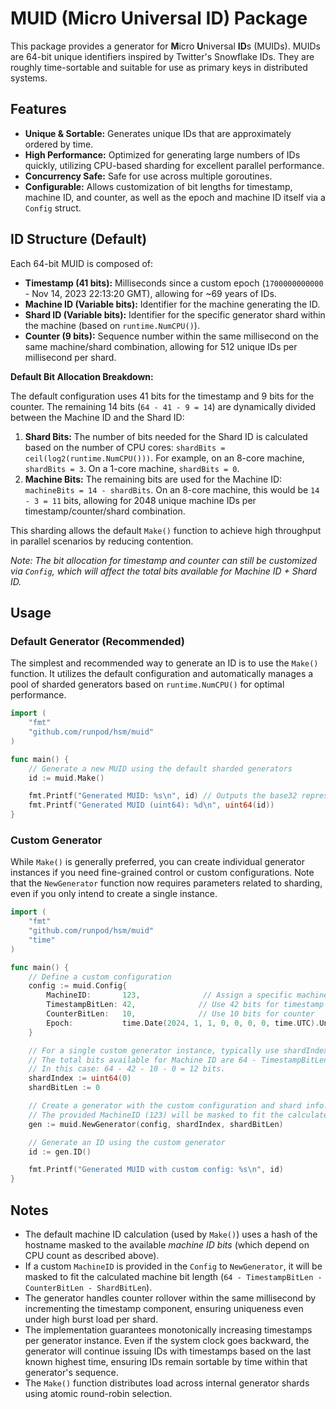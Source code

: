 # MUID (Micro Universal ID) Package

This package provides a generator for **M**icro **U**niversal **ID**s (MUIDs). MUIDs are 64-bit unique identifiers inspired by Twitter's Snowflake IDs. They are roughly time-sortable and suitable for use as primary keys in distributed systems.

## Features

- **Unique & Sortable:** Generates unique IDs that are approximately ordered by time.
- **High Performance:** Optimized for generating large numbers of IDs quickly, utilizing CPU-based sharding for excellent parallel performance.
- **Concurrency Safe:** Safe for use across multiple goroutines.
- **Configurable:** Allows customization of bit lengths for timestamp, machine ID, and counter, as well as the epoch and machine ID itself via a `Config` struct.

## ID Structure (Default)

Each 64-bit MUID is composed of:

- **Timestamp (41 bits):** Milliseconds since a custom epoch (`1700000000000` - Nov 14, 2023 22:13:20 GMT), allowing for ~69 years of IDs.
- **Machine ID (Variable bits):** Identifier for the machine generating the ID.
- **Shard ID (Variable bits):** Identifier for the specific generator shard within the machine (based on `runtime.NumCPU()`).
- **Counter (9 bits):** Sequence number within the same millisecond on the same machine/shard combination, allowing for 512 unique IDs per millisecond per shard.

**Default Bit Allocation Breakdown:**

The default configuration uses 41 bits for the timestamp and 9 bits for the counter.
The remaining 14 bits (`64 - 41 - 9 = 14`) are dynamically divided between the Machine ID and the Shard ID:

1.  **Shard Bits:** The number of bits needed for the Shard ID is calculated based on the number of CPU cores: `shardBits = ceil(log2(runtime.NumCPU()))`. For example, on an 8-core machine, `shardBits = 3`. On a 1-core machine, `shardBits = 0`.
2.  **Machine Bits:** The remaining bits are used for the Machine ID: `machineBits = 14 - shardBits`. On an 8-core machine, this would be `14 - 3 = 11` bits, allowing for 2048 unique machine IDs per timestamp/counter/shard combination.

This sharding allows the default `Make()` function to achieve high throughput in parallel scenarios by reducing contention.

_Note: The bit allocation for timestamp and counter can still be customized via `Config`, which will affect the total bits available for Machine ID + Shard ID._

## Usage

### Default Generator (Recommended)

The simplest and recommended way to generate an ID is to use the `Make()` function. It utilizes the default configuration and automatically manages a pool of sharded generators based on `runtime.NumCPU()` for optimal performance.

```go
import (
	"fmt"
	"github.com/runpod/hsm/muid"
)

func main() {
	// Generate a new MUID using the default sharded generators
	id := muid.Make()

	fmt.Printf("Generated MUID: %s\n", id) // Outputs the base32 representation
	fmt.Printf("Generated MUID (uint64): %d\n", uint64(id))
}
```

### Custom Generator

While `Make()` is generally preferred, you can create individual generator instances if you need fine-grained control or custom configurations. Note that the `NewGenerator` function now requires parameters related to sharding, even if you only intend to create a single instance.

```go
import (
	"fmt"
	"github.com/runpod/hsm/muid"
	"time"
)

func main() {
	// Define a custom configuration
	config := muid.Config{
		MachineID:       123,              // Assign a specific machine ID
		TimestampBitLen: 42,              // Use 42 bits for timestamp
		CounterBitLen:   10,              // Use 10 bits for counter
		Epoch:           time.Date(2024, 1, 1, 0, 0, 0, 0, time.UTC).UnixMilli(), // Custom epoch
	}

	// For a single custom generator instance, typically use shardIndex 0 and shardBitLen 0.
	// The total bits available for Machine ID are 64 - TimestampBitLen - CounterBitLen - ShardBitLen
	// In this case: 64 - 42 - 10 - 0 = 12 bits.
	shardIndex := uint64(0)
	shardBitLen := 0

	// Create a generator with the custom configuration and shard info.
	// The provided MachineID (123) will be masked to fit the calculated machine bit length (12 bits).
	gen := muid.NewGenerator(config, shardIndex, shardBitLen)

	// Generate an ID using the custom generator
	id := gen.ID()

	fmt.Printf("Generated MUID with custom config: %s\n", id)
}

```

## Notes

- The default machine ID calculation (used by `Make()`) uses a hash of the hostname masked to the available _machine ID bits_ (which depend on CPU count as described above).
- If a custom `MachineID` is provided in the `Config` to `NewGenerator`, it will be masked to fit the calculated machine bit length (`64 - TimestampBitLen - CounterBitLen - ShardBitLen`).
- The generator handles counter rollover within the same millisecond by incrementing the timestamp component, ensuring uniqueness even under high burst load per shard.
- The implementation guarantees monotonically increasing timestamps per generator instance. Even if the system clock goes backward, the generator will continue issuing IDs with timestamps based on the last known highest time, ensuring IDs remain sortable by time within that generator's sequence.
- The `Make()` function distributes load across internal generator shards using atomic round-robin selection.
